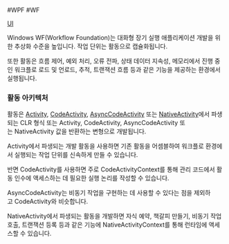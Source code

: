 #WPF #WF 

[UI](../../UI.md)



Windows WF(Workflow Foundation)는 대화형 장기 실행 애플리케이션 개발을 위한 추상화 수준을 높입니다. 작업 단위는 활동으로 캡슐화됩니다. 

또한 활동은 흐름 제어, 예외 처리, 오류 전파, 상태 데이터 지속성, 메모리에서 진행 중인 워크플로 로드 및 언로드, 추적, 트랜잭션 흐름 등과 같은 기능을 제공하는 환경에서 실행됩니다.

### 활동 아키텍처

활동은 [Activity](https://learn.microsoft.com/ko-kr/dotnet/api/system.activities.activity), [CodeActivity](https://learn.microsoft.com/ko-kr/dotnet/api/system.activities.codeactivity), [AsyncCodeActivity](https://learn.microsoft.com/ko-kr/dotnet/api/system.activities.asynccodeactivity) 또는 [NativeActivity](https://learn.microsoft.com/ko-kr/dotnet/api/system.activities.nativeactivity)에서 파생되는 CLR 형식 또는 Activity<TResult>, CodeActivity<TResult>, AsyncCodeActivity<TResult> 또는 NativeActivity<TResult> 값을 반환하는 변형으로 개발됩니다.

Activity에서 파생되는 개발 활동을 사용하면 기존 활동을 어셈블하여 워크플로 환경에서 실행되는 작업 단위를 신속하게 만들 수 있습니다. 

반면 CodeActivity를 사용하면 주로 CodeActivityContext를 통해 관리 코드에서 활동 인수에 액세스하는 데 필요한 실행 논리를 작성할 수 있습니다. 

AsyncCodeActivity는 비동기 작업을 구현하는 데 사용할 수 있다는 점을 제외하고 CodeActivity와 비슷합니다.

NativeActivity에서 파생되는 활동을 개발하면 자식 예약, 책갈피 만들기, 비동기 작업 호출, 트랜잭션 등록 등과 같은 기능에 NativeActivityContext를 통해 런타임에 액세스할 수 있습니다.